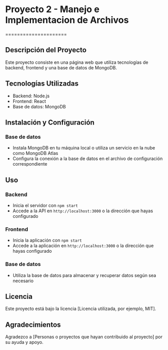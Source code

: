 # Proyecto 2 - Manejo e Implementacion de Archivos

=====================

## Descripción del Proyecto


Este proyecto consiste en una página web que utiliza tecnologías de backend, frontend y una base de datos de MongoDB.

## Tecnologías Utilizadas

* Backend: Node.js
* Frontend: React
* Base de datos: MongoDB

## Instalación y Configuración

### Base de datos

* Instala MongoDB en tu máquina local o utiliza un servicio en la nube como MongoDB Atlas
* Configura la conexión a la base de datos en el archivo de configuración correspondiente

## Uso

### Backend

* Inicia el servidor con `npm start`
* Accede a la API en `http://localhost:3000` o la dirección que hayas configurado

### Frontend

* Inicia la aplicación con `npm start`
* Accede a la aplicación en `http://localhost:3000` o la dirección que hayas configurado

### Base de datos

* Utiliza la base de datos para almacenar y recuperar datos según sea necesario

## Licencia

Este proyecto está bajo la licencia [Licencia utilizada, por ejemplo, MIT].

## Agradecimientos

Agradezco a [Personas o proyectos que hayan contribuido al proyecto] por su ayuda y apoyo.
